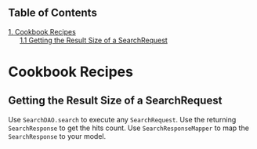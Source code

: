 ## Table of Contents
[1. Cookbook Recipes](#cookbook-recipes)<br>
&nbsp;&nbsp;&nbsp;&nbsp;&nbsp;&nbsp;[1.1 Getting the Result Size of a SearchRequest](#getting-the-result-size-of-a-searchrequest)<br>
# Cookbook Recipes
## Getting the Result Size of a SearchRequest

Use `SearchDAO.search` to execute any `SearchRequest`. Use the returning `SearchResponse` to get the hits count. Use `SearchResponseMapper` to map the `SearchResponse` to your model.

